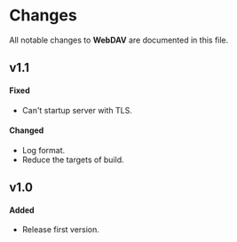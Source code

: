 # Changes

All notable changes to **WebDAV** are documented in this file.

## v1.1

#### Fixed

- Can't startup server with TLS.

#### Changed

- Log format.
- Reduce the targets of build.

## v1.0

#### Added

- Release first version.
